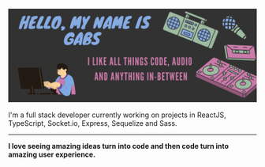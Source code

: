 <p align="center">
  <img src="/helloMyNameIsGabs.gif" />
</p>

I'm a full stack developer currently working on projects in ReactJS, TypeScript, Socket.io, Express, Sequelize and Sass. 
<hr>

**I love seeing amazing ideas turn into code and then code turn into amazing user experience.**




